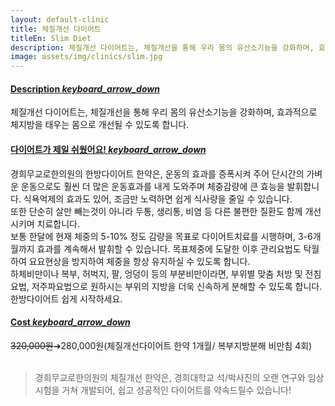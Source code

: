 ```yaml
---
layout: default-clinic
title: 체질개선 다이어트
titleEn: Slim Diet
description: 체질개선 다이어트는, 체질개선을 통해 우리 몸의 유산소기능을 강화하며, 효과적으로 체지방을 태우는 몸으로 개선될 수 있도록 합니다.
image: assets/img/clinics/slim.jpg
---
```

<div id="acordeon">
  <div class="panel-group" id="accordion">
      <div class="panel panel-border panel-default">
        <div class="panel-heading" role="tab" id="headingOne">
            <a role="button" data-toggle="collapse" data-parent="#accordion" href="#collapseOne" aria-expanded="true" aria-controls="collapseOne">
                <h4 class="panel-title">
                Description
                <i class="material-icons">keyboard_arrow_down</i>
                </h4>
            </a>
        </div>
        <div id="collapseOne" class="panel-collapse collapse in">
          <div class="panel-body">
            <p>체질개선 다이어트는, 체질개선을 통해 우리 몸의 유산소기능을 강화하며, 효과적으로 체지방을 태우는 몸으로 개선될 수 있도록 합니다.</p>
          </div>
        </div>
      </div>
      <div class="panel panel-border panel-default">
        <div class="panel-heading" role="tab" id="headingOne">
            <a role="button" data-toggle="collapse" data-parent="#accordion" href="#collapseTwo" aria-controls="collapseOne">
                <h4 class="panel-title">
                다이어트가 제일 쉬웠어요!
                <i class="material-icons">keyboard_arrow_down</i>
                </h4>
            </a>
        </div>
        <div id="collapseTwo" class="panel-collapse collapse">
          <div class="panel-body">
          <p>
          경희무교로한의원의 한방다이어트 한약은, 운동의 효과를 증폭시켜 주어 단시간의 가벼운 운동으로도 훨씬 더 많은 운동효과를 내게 도와주며 체중감량에 큰 효능을 발휘합니다. 식욕억제의 효과도 있어, 조금만 노력하면 쉽게 식사량을 줄일 수 있습니다.<br>
          또한 단순히 살만 빼는것이 아니라 두통, 생리통, 비염 등 다른 불편한 질환도 함께 개선시키며 치료합니다.<br>
          보통 한달에 현재 체중의 5-10% 정도 감량을 목표로 다이어트치료를 시행하며, 3-6개월까지 효과를 계속해서 발휘할 수 있습니다. 목표체중에 도달한 이후 관리요법도 탁월하여 요요현상을 방지하여 체중을 항상 유지하실 수 있도록 합니다.<br>
          하체비만이나 복부, 허벅지, 팔, 엉덩이 등의 부분비만이라면, 부위별 맞춤 처방 및 전침요법, 저주파요법으로 원하시는 부위의 지방을 더욱 신속하게 분해할 수 있도록 합니다.<br>
          한방다이어트 쉽게 시작하세요.
          </p>
          </div>
        </div>
      </div>
      <div class="panel panel-border panel-default">
        <div class="panel-heading" role="tab" id="headingOne">
            <a role="button" data-toggle="collapse" data-parent="#accordion" href="#collapseThree" aria-controls="collapseOne">
                <h4 class="panel-title">
                Cost
                <i class="material-icons">keyboard_arrow_down</i>
                </h4>
            </a>
        </div>
        <div id="collapseThree" class="panel-collapse collapse">
          <div class="panel-body">
            <p>
            <strike>320,000원</strike>➔280,000원(체질개선다이어트 한약 1개월/ 복부지방분해 비만침 4회)<br><br>
            <blockquote>경희무교로한의원의 체질개선 한약은, 경희대학교 석/박사진의 오랜 연구와 임상시험을 거쳐 개발되어, 쉽고 성공적인 다이어트를 약속드릴수 있습니다!</blockquote>
            </p>

  <!--       </div>
        </div>
      </div>

    </div>
    </div><!--  end acordeon -->
